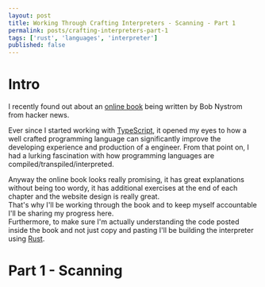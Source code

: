 ```yaml
---
layout: post
title: Working Through Crafting Interpreters - Scanning - Part 1
permalink: posts/crafting-interpreters-part-1
tags: ['rust', 'languages', 'interpreter']
published: false
---
```


# Intro
I recently found out about an [online book](https://craftinginterpreters.com/) being written by Bob Nystrom from hacker news.     
     

Ever since I started working with [TypeScript](), it opened my eyes to how a well crafted programming language can significantly improve the developing experience and production 
of a engineer. From that point on, I had a lurking fascination with how programming languages are compiled/transpiled/interpreted.    
    
Anyway the online book looks really promising, it has great explanations without being too wordy, it has additional exercises at the end of each chapter and the website design is really great.    
That's why I'll be working through the book and to keep myself accountable I'll be sharing my progress here.     
Furthermore, to make sure I'm actually understanding the code posted inside the book and not just copy and pasting I'll be building the interpreter using [Rust]().    


# Part 1 - Scanning
